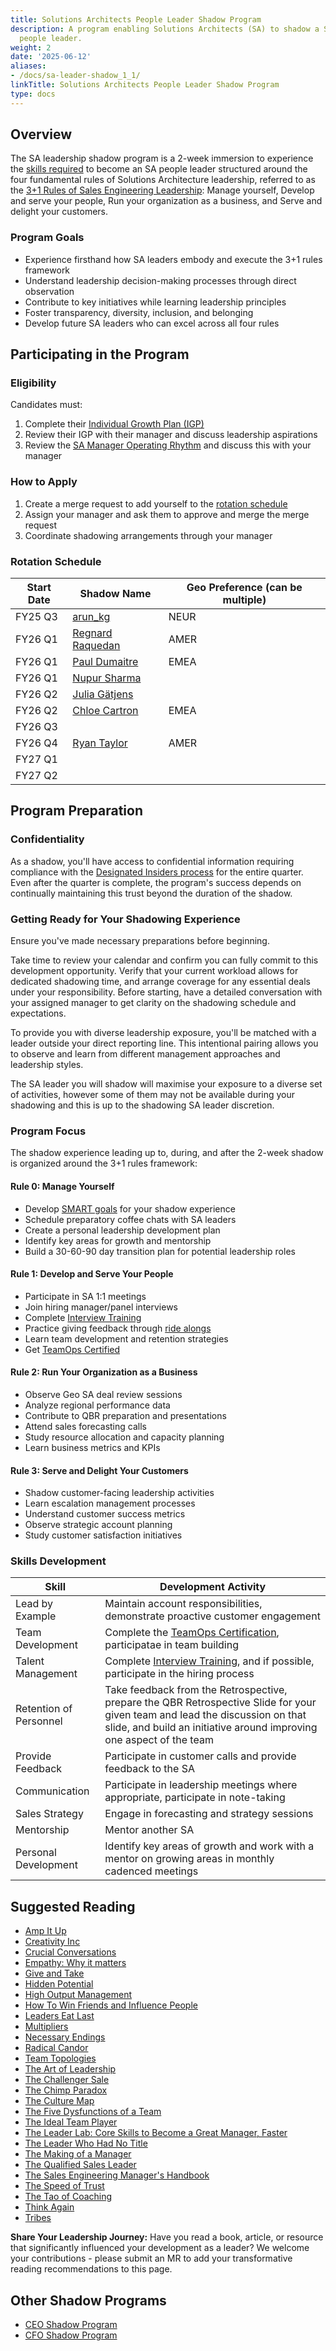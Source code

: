 ```yaml
---
title: Solutions Architects People Leader Shadow Program
description: A program enabling Solutions Architects (SA) to shadow a Solutions Architect
  people leader.
weight: 2
date: '2025-06-12'
aliases:
- /docs/sa-leader-shadow_1_1/
linkTitle: Solutions Architects People Leader Shadow Program
type: docs
---
```


## Overview

The SA leadership shadow program is a 2-week immersion to experience the [skills required](/job-families/sales/solutions-architect/#manager-solutions-architects-responsibilities) to become an SA people leader structured around the four fundamental rules of Solutions Architecture leadership, referred to as the [3+1 Rules of Sales Engineering Leadership](https://wethesalesengineers.com/the-31-rules-of-sales-engineering-leadership/): Manage yourself, Develop and serve your people, Run your organization as a business, and Serve and delight your customers.

### Program Goals

- Experience firsthand how SA leaders embody and execute the 3+1 rules framework
- Understand leadership decision-making processes through direct observation
- Contribute to key initiatives while learning leadership principles
- Foster transparency, diversity, inclusion, and belonging
- Develop future SA leaders who can excel across all four rules

## Participating in the Program

### Eligibility

Candidates must:

1. Complete their [Individual Growth Plan (IGP)](/handbook/people-group/learning-and-development/career-development/igp-guide)
2. Review their IGP with their manager and discuss leadership aspirations
3. Review the [SA Manager Operating Rhythm](/handbook/solutions-architects/sa-manager/) and discuss this with your manager

### How to Apply

1. Create a merge request to add yourself to the [rotation schedule](#rotation-schedule)
2. Assign your manager and ask them to approve and merge the merge request
3. Coordinate shadowing arrangements through your manager

### Rotation Schedule

| Start Date | Shadow Name | Geo Preference (can be multiple) |
|-------|---------|---------|
| FY25 Q3 | [arun_kg](https://gitlab.com/arun_kg) | NEUR |
| FY26 Q1 | [Regnard Raquedan](https://gitlab.com/rraquedan) | AMER |
| FY26 Q1 | [Paul Dumaitre](https://gitlab.com/pdumaitre) | EMEA |
| FY26 Q1 | [Nupur Sharma](https://gitlab.com/nsharma2) |  |
| FY26 Q2 | [Julia Gätjens](https://gitlab.com/jgaetjens) |  |
| FY26 Q2 | [Chloe Cartron](https://gitlab.com/ChloeCartron) | EMEA |
| FY26 Q3 |  |  |
| FY26 Q4 | [Ryan Taylor](https://gitlab.com/crtaylor) | AMER |
| FY27 Q1 |  |  |
| FY27 Q2 |  |  |

## Program Preparation

### Confidentiality

As a shadow, you'll have access to confidential information requiring compliance with the [Designated Insiders process](https://docs.google.com/document/d/1mcBtnfGbv4jSsJUklMQYyj2052MBHe4Lf9RkE-B9yvA/edit?tab=t.0#heading=h.b3pm8ljoip1y) for the entire quarter. Even after the quarter is complete, the program's success depends on continually maintaining this trust beyond the duration of the shadow.

### Getting Ready for Your Shadowing Experience

Ensure you've made necessary preparations before beginning.

Take time to review your calendar and confirm you can fully commit to this development opportunity. Verify that your current workload allows for dedicated shadowing time, and arrange coverage for any essential deals under your responsibility. Before starting, have a detailed conversation with your assigned manager to get clarity on the shadowing schedule and expectations.

To provide you with diverse leadership exposure, you'll be matched with a leader outside your direct reporting line. This intentional pairing allows you to observe and learn from different management approaches and leadership styles.

The SA leader you will shadow will maximise your exposure to a diverse set of activities, however some of them may not be available during your shadowing and this is up to the shadowing SA leader discretion.

### Program Focus

The shadow experience leading up to, during, and after the 2-week shadow is organized around the 3+1 rules framework:

#### Rule 0: Manage Yourself

- Develop [SMART goals](https://www.mindtools.com/pages/article/smart-goals.htm) for your shadow experience
- Schedule preparatory coffee chats with SA leaders
- Create a personal leadership development plan
- Identify key areas for growth and mentorship
- Build a 30-60-90 day transition plan for potential leadership roles

#### Rule 1: Develop and Serve Your People

- Participate in SA 1:1 meetings
- Join hiring manager/panel interviews
- Complete [Interview Training](https://university.gitlab.com/learn/course/interviewer-training)
- Practice giving feedback through [ride alongs](/handbook/solutions-architects/sa-practices/ride-alongs)
- Learn team development and retention strategies
- Get [TeamOps Certified](https://university.gitlab.com/learn/course/teamops/introduction-to-teamops/introduction?client=internal-team-members)

#### Rule 2: Run Your Organization as a Business

- Observe Geo SA deal review sessions
- Analyze regional performance data
- Contribute to QBR preparation and presentations
- Attend sales forecasting calls
- Study resource allocation and capacity planning
- Learn business metrics and KPIs

#### Rule 3: Serve and Delight Your Customers

- Shadow customer-facing leadership activities
- Learn escalation management processes
- Understand customer success metrics
- Observe strategic account planning
- Study customer satisfaction initiatives

### Skills Development

| Skill | Development Activity |
|-------|---------|
| Lead by Example | Maintain account responsibilities, demonstrate proactive customer engagement |
| Team Development | Complete the [TeamOps Certification](https://university.gitlab.com/learn/course/teamops/introduction-to-teamops/introduction?client=internal-team-members), participatae in team building |
| Talent Management | Complete [Interview Training](https://university.gitlab.com/learn/course/interviewer-training), and if possible, participate in the hiring process |
| Retention of Personnel | Take feedback from the Retrospective, prepare the QBR Retrospective Slide for your given team and lead the discussion on that slide, and build an initiative around improving one aspect of the team |
| Provide Feedback | Participate in customer calls and provide feedback to the SA |
| Communication | Participate in leadership meetings where appropriate, participate in note-taking |
| Sales Strategy | Engage in forecasting and strategy sessions |
| Mentorship | Mentor another SA |
| Personal Development | Identify key areas of growth and work with a mentor on growing areas in monthly cadenced meetings |

## Suggested Reading

- [Amp It Up](https://www.amazon.com/Amp-Unlocking-Hypergrowth-Expectations-Intensity/dp/1119836115)
- [Creativity Inc](https://www.amazon.com/Creativity-Inc-Expanded-Overcoming-Inspiration/dp/0593594649/r)
- [Crucial Conversations](https://www.amazon.com/Crucial-Conversations-Talking-Stakes-Second/dp/0071771328)
- [Empathy: Why it matters](https://www.amazon.com/Empathy-Why-Matters-How-Get/dp/0399171401)
- [Give and Take](https://www.amazon.com/Give-Take-Helping-Others-Success/dp/0143124986)
- [Hidden Potential](https://www.amazon.com/Hidden-Potential-Science-Achieving-Greater/dp/0593653149)
- [High Output Management](https://www.amazon.com/High-Output-Management-Andrew-Grove/dp/0679762884)
- [How To Win Friends and Influence People](https://www.amazon.co.uk/gp/product/B07FY2WWZG/ref=kinw_myk_ro_title)
- [Leaders Eat Last](https://simonsinek.com/books/leaders-eat-last/)
- [Multipliers](https://www.amazon.com/dp/B06XXZSZRJ/?bestFormat=true&k=multipliers%20by%20liz%20wiseman&ref\_=nb_sb_ss_w_scx-ent-pd-bk-d_de_k0_1_26&crid=2PPH1IUS27UWF&sprefix=Multipliers%20by%20Liz%20Wiseman)
- [Necessary Endings](https://www.amazon.com/Necessary-Endings-Henry-Cloud/dp/0061777129/)
- [Radical Candor](https://www.amazon.com/Radical-Candor-Kick-Ass-Without-Humanity/dp/1250103509)
- [Team Topologies](https://www.amazon.co.uk/gp/product/B09JWT9S4D/ref=kinw_myk_ro_title)
- [The Art of Leadership](https://a.co/d/j1FKT8C)
- [The Challenger Sale](https://www.amazon.com/Challenger-Sale-Control-Customer-Conversation/dp/1591844355/)
- [The Chimp Paradox](https://www.amazon.com/Chimp-Paradox-Impulses-Determine-Happiness/dp/009193558X)
- [The Culture Map](https://www.amazon.co.uk/Culture-Map-Decoding-People-Cultures/dp/1610392760)
- [The Five Dysfunctions of a Team](https://www.amazon.com/Five-Dysfunctions-Team-Leadership-Fable/dp/0787960756)
- [The Ideal Team Player](https://www.amazon.com/Ideal-Team-Player-Recognize-Cultivate/dp/1119209595)
- [The Leader Lab: Core Skills to Become a Great Manager, Faster](https://www.amazon.com/Leader-Lab-Tania-Luna/dp/1119793319)
- [The Leader Who Had No Title](https://www.amazon.com/Leader-Who-Had-No-Title/dp/1439109133)
- [The Making of a Manager](https://www.amazon.com/Making-Manager-What-Everyone-Looks/dp/0735219567)
- [The Qualified Sales Leader](https://www.amazon.co.uk/dp/B09236J2XX/ref=pe_33573471_635671331_TE_M1DP)
- [The Sales Engineering Manager's Handbook](https://www.amazon.com/Sales-Engineer-Managers-Handbook-Mastering/dp/B087FFMMBW/)
- [The Speed of Trust](https://speedoftrust.com/)
- [The Tao of Coaching](https://www.amazon.com/Tao-Coaching-Effectiveness-Inspiring-Developing/dp/1781253323)
- [Think Again](https://www.amazon.com/Think-Again-Power-Knowing-What/dp/1984878123)
- [Tribes](https://www.amazon.it/Tribes-We-Need-You-Lead/dp/1591842336)

**Share Your Leadership Journey:** Have you read a book, article, or resource that significantly influenced your development as a leader? We welcome your contributions - please submit an MR to add your transformative reading recommendations to this page.

## Other Shadow Programs

- [CEO Shadow Program](/handbook/ceo/shadow/)
- [CFO Shadow Program](/handbook/finance/growth-and-development/cfo-shadow-program/)

